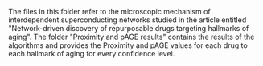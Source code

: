 The files in this folder refer to the microscopic mechanism of interdependent superconducting networks studied in the article entitled "Network-driven discovery of repurposable drugs targeting hallmarks of aging".
The folder "Proximity and pAGE results" contains the results of the algorithms and provides the Proximity and pAGE values for each drug to each hallmark of aging for every confidence level.
